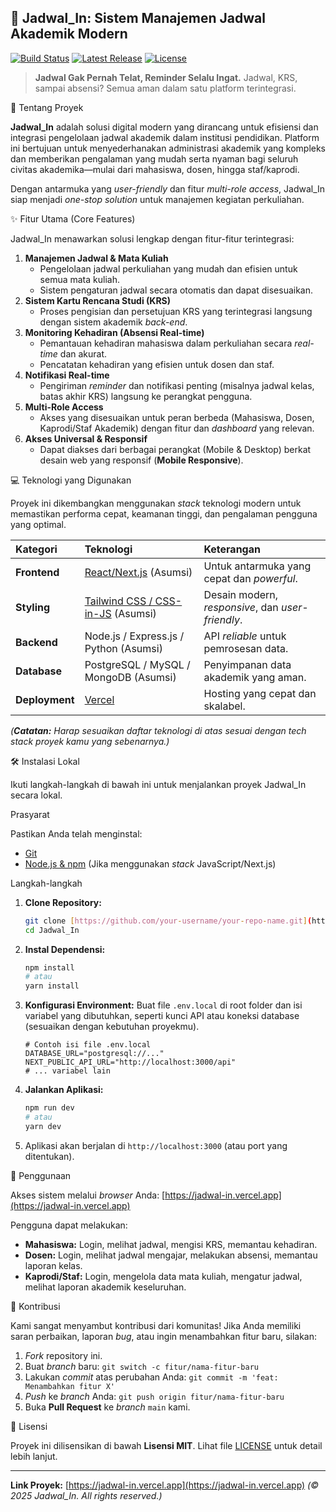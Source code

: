 ## 🚀 Jadwal_In: Sistem Manajemen Jadwal Akademik Modern

[![Build Status](https://img.shields.io/badge/Status-Active-brightgreen)](https://github.com/your-username/your-repo-name)
[![Latest Release](https://img.shields.io/badge/Version-1.0.0-blue)](https://github.com/your-username/your-repo-name/releases)
[![License](https://img.shields.io/badge/License-MIT-green)](LICENSE)

> **Jadwal Gak Pernah Telat, Reminder Selalu Ingat.**
> Jadwal, KRS, sampai absensi? Semua aman dalam satu platform terintegrasi.

🎯 Tentang Proyek

**Jadwal\_In** adalah solusi digital modern yang dirancang untuk efisiensi dan integrasi pengelolaan jadwal akademik dalam institusi pendidikan. Platform ini bertujuan untuk menyederhanakan administrasi akademik yang kompleks dan memberikan pengalaman yang mudah serta nyaman bagi seluruh civitas akademika—mulai dari mahasiswa, dosen, hingga staf/kaprodi.

Dengan antarmuka yang *user-friendly* dan fitur *multi-role access*, Jadwal\_In siap menjadi *one-stop solution* untuk manajemen kegiatan perkuliahan.

✨ Fitur Utama (Core Features)

Jadwal\_In menawarkan solusi lengkap dengan fitur-fitur terintegrasi:

1.  **Manajemen Jadwal & Mata Kuliah**
    * Pengelolaan jadwal perkuliahan yang mudah dan efisien untuk semua mata kuliah.
    * Sistem pengaturan jadwal secara otomatis dan dapat disesuaikan.
2.  **Sistem Kartu Rencana Studi (KRS)**
    * Proses pengisian dan persetujuan KRS yang terintegrasi langsung dengan sistem akademik *back-end*.
3.  **Monitoring Kehadiran (Absensi Real-time)**
    * Pemantauan kehadiran mahasiswa dalam perkuliahan secara *real-time* dan akurat.
    * Pencatatan kehadiran yang efisien untuk dosen dan staf.
4.  **Notifikasi Real-time**
    * Pengiriman *reminder* dan notifikasi penting (misalnya jadwal kelas, batas akhir KRS) langsung ke perangkat pengguna.
5.  **Multi-Role Access**
    * Akses yang disesuaikan untuk peran berbeda (Mahasiswa, Dosen, Kaprodi/Staf Akademik) dengan fitur dan *dashboard* yang relevan.
6.  **Akses Universal & Responsif**
    * Dapat diakses dari berbagai perangkat (Mobile & Desktop) berkat desain web yang responsif (**Mobile Responsive**).

💻 Teknologi yang Digunakan

Proyek ini dikembangkan menggunakan *stack* teknologi modern untuk memastikan performa cepat, keamanan tinggi, dan pengalaman pengguna yang optimal.

| Kategori | Teknologi | Keterangan |
| :--- | :--- | :--- |
| **Frontend** | [React/Next.js](https://nextjs.org/) (Asumsi) | Untuk antarmuka yang cepat dan *powerful*. |
| **Styling** | [Tailwind CSS / CSS-in-JS](https://tailwindcss.com/) (Asumsi) | Desain modern, *responsive*, dan *user-friendly*. |
| **Backend** | Node.js / Express.js / Python (Asumsi) | API *reliable* untuk pemrosesan data. |
| **Database** | PostgreSQL / MySQL / MongoDB (Asumsi) | Penyimpanan data akademik yang aman. |
| **Deployment** | [Vercel](https://vercel.com/) | Hosting yang cepat dan skalabel. |

*(**Catatan:** Harap sesuaikan daftar teknologi di atas sesuai dengan *tech stack* proyek kamu yang sebenarnya.)*

🛠️ Instalasi Lokal

Ikuti langkah-langkah di bawah ini untuk menjalankan proyek Jadwal\_In secara lokal.

Prasyarat

Pastikan Anda telah menginstal:
* [Git](https://git-scm.com/)
* [Node.js & npm](https://nodejs.org/en) (Jika menggunakan *stack* JavaScript/Next.js)

Langkah-langkah

1.  **Clone Repository:**
    ```bash
    git clone [https://github.com/your-username/your-repo-name.git](https://github.com/your-username/your-repo-name.git)
    cd Jadwal_In
    ```

2.  **Instal Dependensi:**
    ```bash
    npm install
    # atau
    yarn install
    ```

3.  **Konfigurasi Environment:**
    Buat file `.env.local` di root folder dan isi variabel yang dibutuhkan, seperti kunci API atau koneksi database (sesuaikan dengan kebutuhan proyekmu).
    ```
    # Contoh isi file .env.local
    DATABASE_URL="postgresql://..."
    NEXT_PUBLIC_API_URL="http://localhost:3000/api"
    # ... variabel lain
    ```

4.  **Jalankan Aplikasi:**
    ```bash
    npm run dev
    # atau
    yarn dev
    ```

5.  Aplikasi akan berjalan di `http://localhost:3000` (atau port yang ditentukan).

🚀 Penggunaan

Akses sistem melalui *browser* Anda: [https://jadwal-in.vercel.app](https://jadwal-in.vercel.app)

Pengguna dapat melakukan:
* **Mahasiswa:** Login, melihat jadwal, mengisi KRS, memantau kehadiran.
* **Dosen:** Login, melihat jadwal mengajar, melakukan absensi, memantau laporan kelas.
* **Kaprodi/Staf:** Login, mengelola data mata kuliah, mengatur jadwal, melihat laporan akademik keseluruhan.

🤝 Kontribusi

Kami sangat menyambut kontribusi dari komunitas! Jika Anda memiliki saran perbaikan, laporan *bug*, atau ingin menambahkan fitur baru, silakan:

1.  *Fork* repository ini.
2.  Buat *branch* baru: `git switch -c fitur/nama-fitur-baru`
3.  Lakukan *commit* atas perubahan Anda: `git commit -m 'feat: Menambahkan fitur X'`
4.  *Push* ke *branch* Anda: `git push origin fitur/nama-fitur-baru`
5.  Buka **Pull Request** ke *branch* `main` kami.

📄 Lisensi

Proyek ini dilisensikan di bawah **Lisensi MIT**. Lihat file [LICENSE](LICENSE) untuk detail lebih lanjut.

---

**Link Proyek:** [https://jadwal-in.vercel.app](https://jadwal-in.vercel.app)
*(© 2025 Jadwal\_In. All rights reserved.)*
